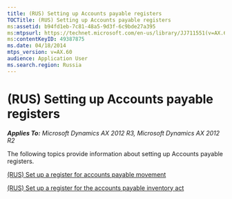 ```yaml
---
title: (RUS) Setting up Accounts payable registers
TOCTitle: (RUS) Setting up Accounts payable registers
ms:assetid: b94fd1eb-7c81-48a5-9d3f-6c9bde27a395
ms:mtpsurl: https://technet.microsoft.com/en-us/library/JJ711551(v=AX.60)
ms:contentKeyID: 49387875
ms.date: 04/18/2014
mtps_version: v=AX.60
audience: Application User
ms.search.region: Russia
---
```


# (RUS) Setting up Accounts payable registers 


_**Applies To:** Microsoft Dynamics AX 2012 R3, Microsoft Dynamics AX 2012 R2_

The following topics provide information about setting up Accounts payable registers.

[(RUS) Set up a register for accounts payable movement](rus-set-up-a-register-for-accounts-payable-movement.md)

[(RUS) Set up a register for the accounts payable inventory act](rus-set-up-a-register-for-the-accounts-payable-inventory-act.md)

  


